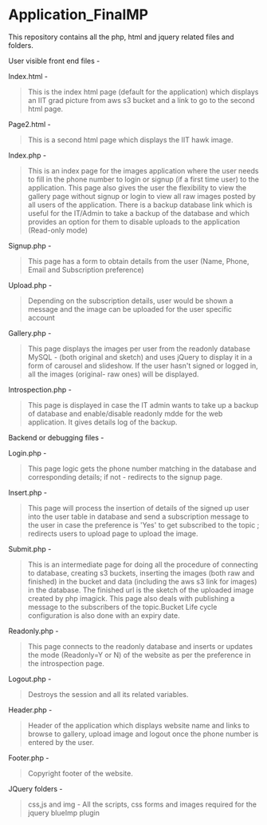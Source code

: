 # Application_FinalMP

This repository contains all the php, html and jquery related files and folders.

User visible front end files -

Index.html - 
> This is the index html page (default for the application) which displays an IIT grad picture from aws s3 bucket and a link to go to the second html page.

Page2.html - 
> This is a second html page which displays the IIT hawk image.

Index.php - 
> This is an index page for the images application where the user needs to fill in the phone number to login or signup (if a first time user) to the application. 
> This page also gives the user the flexibility to view the gallery page without signup or login to view all raw images posted by all users of the application.
> There is a backup database link which is useful for the IT/Admin to take a backup of the database and which provides an option for them to disable uploads to the application (Read-only mode)

Signup.php - 
> This page has a form to obtain details from the user (Name, Phone, Email and Subscription preference)

Upload.php - 
> Depending on the subscription details, user would be shown a message and the image can be uploaded for the user specific account

Gallery.php - 
> This page displays the images per user from the readonly database MySQL - (both original and sketch) and uses jQuery to display it in a form of carousel and slideshow.
> If the user hasn't signed or logged in, all the images (original- raw ones) will be displayed.

Introspection.php -
> This page is displayed in case the IT admin wants to take up a backup of database and enable/disable readonly mdde for the web application. It gives details log of the backup.

Backend or debugging files -

Login.php - 
> This page logic gets the phone number matching in the database and corresponding details; if not - redirects to the signup page.

Insert.php - 
> This page will process the insertion of details of the signed up user into the user table in database and send a subscription message to the user in case the preference is 'Yes' to get subscribed to the topic ; redirects users to upload page to upload the image.

Submit.php - 
> This is an intermediate page for doing all the procedure of connecting to database, creating s3 buckets, inserting the images (both raw and finished) in the bucket and data (including the aws s3 link for images) in the database. The finished url is the sketch of the uploaded image created by php imagick. This page also deals with publishing a message to the subscribers of the topic.Bucket Life cycle configuration is also done with an expiry date.

Readonly.php - 
> This page connects to the readonly database and inserts or updates the mode (Readonly=Y or N) of the website as per the preference in the introspection page.

Logout.php - 
> Destroys the session and all its related variables.

Header.php - 
> Header of the application which displays website name and links to browse to gallery, upload image and logout once the phone number is entered by the user.

Footer.php - 
> Copyright footer of the website.

JQuery folders - 
> css,js and img - All the scripts, css forms and images required for the jquery blueImp plugin
